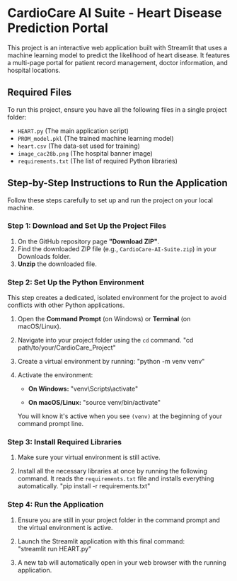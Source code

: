 # CardioCare AI Suite - Heart Disease Prediction Portal

This project is an interactive web application built with Streamlit that uses a machine learning model to predict the likelihood of heart disease. It features a multi-page portal for patient record management, doctor information, and hospital locations.


## Required Files

To run this project, ensure you have all the following files in a single project folder:
- `HEART.py` (The main application script)
- `PROM_model.pkl` (The trained machine learning model)
- `heart.csv` (The data-set used for training)
- `image_cac28b.png` (The hospital banner image)
- `requirements.txt` (The list of required Python libraries)



## Step-by-Step Instructions to Run the Application

Follow these steps carefully to set up and run the project on your local machine.


### Step 1: Download and Set Up the Project Files

1.  On the GitHub repository page **"Download ZIP"**.
2.  Find the downloaded ZIP file (e.g., `CardioCare-AI-Suite.zip`) in your Downloads folder.
3.  **Unzip** the downloaded file.


### Step 2: Set Up the Python Environment

This step creates a dedicated, isolated environment for the project to avoid conflicts with other Python applications.

1.  Open the **Command Prompt** (on Windows) or **Terminal** (on macOS/Linux).

2.  Navigate into your project folder using the `cd` command.
        "cd path/to/your/CardioCare_Project"

3.  Create a virtual environment by running:
        "python -m venv venv"

4.  Activate the environment:
    * **On Windows:**
        "venv\Scripts\activate"
        
    * **On macOS/Linux:** 
        "source venv/bin/activate"
        
    You will know it's active when you see `(venv)` at the beginning of your command prompt line.



### Step 3: Install Required Libraries

1.  Make sure your virtual environment is still active.

2.  Install all the necessary libraries at once by running the following command. 
    It reads the `requirements.txt` file and installs everything automatically. 
        "pip install -r requirements.txt"
    


### Step 4: Run the Application

1.  Ensure you are still in your project folder in the command prompt and the virtual environment is active.

2.  Launch the Streamlit application with this final command:  
        "streamlit run HEART.py"

3.  A new tab will automatically open in your web browser with the running application.
